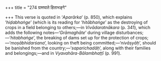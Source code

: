 +++
title = "274 ग्रामघाते हिताभङ्गे"

+++
This verse is quoted in ‘*Aparārka*’ (p. 850), which explains
‘*hiḍabhaṅge*’ (which is its reading for ‘*hitābhaṅge*’ as the
destroying of crops in a field belonging to others;—in *Vivādaratnākara*
(p. 341), which adds the following notes—‘*Grāmaghāte*’ during village
disturbances;—‘*hitabhaṅge*’, the breaking of dams set up for the
protection of crops;—‘*moṣābhidarśana*’, looking on theft being
committed;—‘*nivāṣyāḥ*’, should be banished from the
country;—‘*saparichadāḥ*’, along with their families and belongings;—and
in *Vyavahāra-Bālambhaṭṭī* (p. 991).


